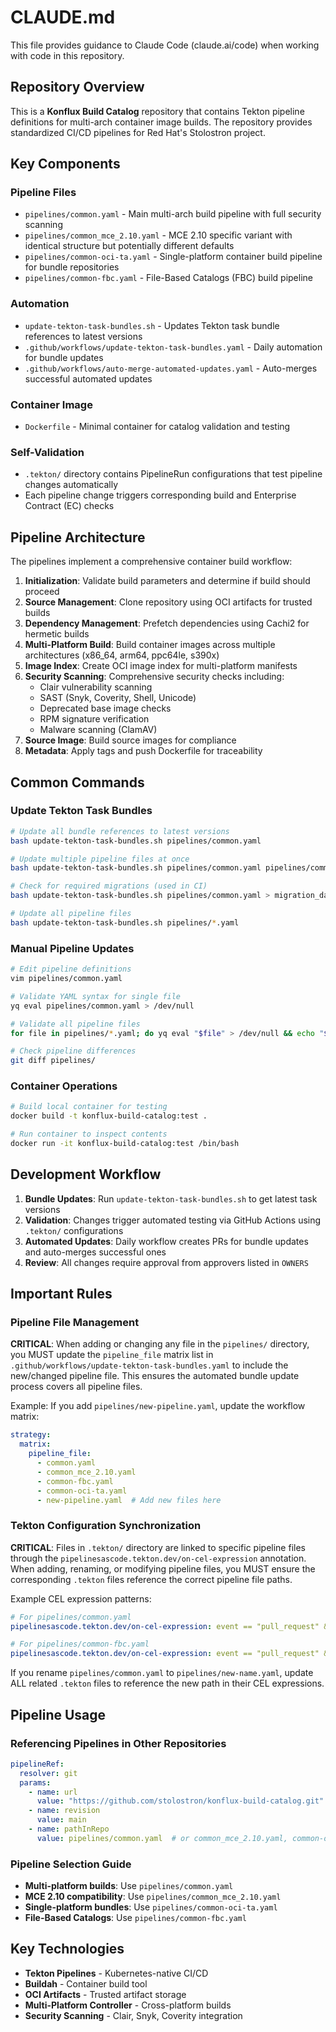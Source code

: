 # CLAUDE.md

This file provides guidance to Claude Code (claude.ai/code) when working with code in this repository.

## Repository Overview

This is a **Konflux Build Catalog** repository that contains Tekton pipeline definitions for multi-arch container image builds. The repository provides standardized CI/CD pipelines for Red Hat's Stolostron project.

## Key Components

### Pipeline Files
- `pipelines/common.yaml` - Main multi-arch build pipeline with full security scanning
- `pipelines/common_mce_2.10.yaml` - MCE 2.10 specific variant with identical structure but potentially different defaults
- `pipelines/common-oci-ta.yaml` - Single-platform container build pipeline for bundle repositories
- `pipelines/common-fbc.yaml` - File-Based Catalogs (FBC) build pipeline

### Automation
- `update-tekton-task-bundles.sh` - Updates Tekton task bundle references to latest versions
- `.github/workflows/update-tekton-task-bundles.yaml` - Daily automation for bundle updates
- `.github/workflows/auto-merge-automated-updates.yaml` - Auto-merges successful automated updates

### Container Image
- `Dockerfile` - Minimal container for catalog validation and testing

### Self-Validation
- `.tekton/` directory contains PipelineRun configurations that test pipeline changes automatically
- Each pipeline change triggers corresponding build and Enterprise Contract (EC) checks

## Pipeline Architecture

The pipelines implement a comprehensive container build workflow:

1. **Initialization**: Validate build parameters and determine if build should proceed
2. **Source Management**: Clone repository using OCI artifacts for trusted builds
3. **Dependency Management**: Prefetch dependencies using Cachi2 for hermetic builds
4. **Multi-Platform Build**: Build container images across multiple architectures (x86_64, arm64, ppc64le, s390x)
5. **Image Index**: Create OCI image index for multi-platform manifests
6. **Security Scanning**: Comprehensive security checks including:
   - Clair vulnerability scanning
   - SAST (Snyk, Coverity, Shell, Unicode)
   - Deprecated base image checks
   - RPM signature verification
   - Malware scanning (ClamAV)
7. **Source Image**: Build source images for compliance
8. **Metadata**: Apply tags and push Dockerfile for traceability

## Common Commands

### Update Tekton Task Bundles
```bash
# Update all bundle references to latest versions
bash update-tekton-task-bundles.sh pipelines/common.yaml

# Update multiple pipeline files at once
bash update-tekton-task-bundles.sh pipelines/common.yaml pipelines/common_mce_2.10.yaml

# Check for required migrations (used in CI)
bash update-tekton-task-bundles.sh pipelines/common.yaml > migration_data.json

# Update all pipeline files
bash update-tekton-task-bundles.sh pipelines/*.yaml
```

### Manual Pipeline Updates
```bash
# Edit pipeline definitions
vim pipelines/common.yaml

# Validate YAML syntax for single file
yq eval pipelines/common.yaml > /dev/null

# Validate all pipeline files
for file in pipelines/*.yaml; do yq eval "$file" > /dev/null && echo "$file: OK"; done

# Check pipeline differences
git diff pipelines/
```

### Container Operations
```bash
# Build local container for testing
docker build -t konflux-build-catalog:test .

# Run container to inspect contents
docker run -it konflux-build-catalog:test /bin/bash
```

## Development Workflow

1. **Bundle Updates**: Run `update-tekton-task-bundles.sh` to get latest task versions
2. **Validation**: Changes trigger automated testing via GitHub Actions using `.tekton/` configurations
3. **Automated Updates**: Daily workflow creates PRs for bundle updates and auto-merges successful ones
4. **Review**: All changes require approval from approvers listed in `OWNERS`

## Important Rules

### Pipeline File Management
**CRITICAL**: When adding or changing any file in the `pipelines/` directory, you MUST update the `pipeline_file` matrix list in `.github/workflows/update-tekton-task-bundles.yaml` to include the new/changed pipeline file. This ensures the automated bundle update process covers all pipeline files.

Example: If you add `pipelines/new-pipeline.yaml`, update the workflow matrix:
```yaml
strategy:
  matrix:
    pipeline_file:
      - common.yaml
      - common_mce_2.10.yaml
      - common-fbc.yaml
      - common-oci-ta.yaml
      - new-pipeline.yaml  # Add new files here
```

### Tekton Configuration Synchronization
**CRITICAL**: Files in `.tekton/` directory are linked to specific pipeline files through the `pipelinesascode.tekton.dev/on-cel-expression` annotation. When adding, renaming, or modifying pipeline files, you MUST ensure the corresponding `.tekton` files reference the correct pipeline file paths.

Example CEL expression patterns:
```yaml
# For pipelines/common.yaml
pipelinesascode.tekton.dev/on-cel-expression: event == "pull_request" && target_branch == "main" && ("pipelines/common.yaml".pathChanged() || ".tekton/common-pipeline-pull-request.yaml".pathChanged())

# For pipelines/common-fbc.yaml  
pipelinesascode.tekton.dev/on-cel-expression: event == "pull_request" && target_branch == "main" && ("pipelines/common-fbc.yaml".pathChanged() || ".tekton/common-pipeline-fbc-pull-request.yaml".pathChanged())
```

If you rename `pipelines/common.yaml` to `pipelines/new-name.yaml`, update ALL related `.tekton` files to reference the new path in their CEL expressions.

## Pipeline Usage

### Referencing Pipelines in Other Repositories
```yaml
pipelineRef:
  resolver: git
  params:
    - name: url
      value: "https://github.com/stolostron/konflux-build-catalog.git"
    - name: revision
      value: main
    - name: pathInRepo
      value: pipelines/common.yaml  # or common_mce_2.10.yaml, common-oci-ta.yaml, common-fbc.yaml
```

### Pipeline Selection Guide
- **Multi-platform builds**: Use `pipelines/common.yaml`
- **MCE 2.10 compatibility**: Use `pipelines/common_mce_2.10.yaml`
- **Single-platform bundles**: Use `pipelines/common-oci-ta.yaml`
- **File-Based Catalogs**: Use `pipelines/common-fbc.yaml`

## Key Technologies
- **Tekton Pipelines** - Kubernetes-native CI/CD
- **Buildah** - Container build tool
- **OCI Artifacts** - Trusted artifact storage
- **Multi-Platform Controller** - Cross-platform builds
- **Security Scanning** - Clair, Snyk, Coverity integration